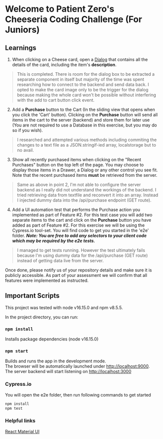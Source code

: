 # Welcome to Patient Zero's Cheeseria Coding Challenge (For Juniors)

## Learnings

1. When clicking on a Cheese card, open a [Dialog](https://material-ui.com/components/dialogs/#dialog) that contains all the details of the card, including the item's **description**.

> This is completed. There is room for the dialog box to be extracted a separate component in itself but majority of the time was spent researching how to connect to the backend and send data back. I opted to make the card image only to be the trigger for the dialog because making the whole card won't be possible without interfering with the add to cart button click event.

2. Add a **Purchase** button to the Cart (In the sliding view that opens when you click the 'Cart' button). Clicking on the **Purchase** button will send all items in the cart to the server (backend) and store them for later use (You are not required to use a Database in this exercise, but you may do so if you wish).

> I researched and attempted various methods including commiting the changes to a text file as a JSON.stringif-ied array, localstorage but to no avail.

3. Show all recently purchased items when clicking on the "Recent Purchases" button on the top left of the page. You may choose to display those items in a Drawer, a Dialog or any other control you see fit. Note that the recent purchased items **must** be retrieved from the server.

> Same as above in point 2, I'm not able to configure the server backend as I really did not understand the workings of the backend. I tried retrieving data from textfile and reconvert it into an array. Instead I injected dummy data into the /api/purchase endpoint (GET route).

4. Add a UI automation test that performs the Purchase action you implemented as part of Feature #2. For this test case you will add two separate items to the cart and click on the **Purchase** button you have added as part of Feature #2.
For this exercise we will be using the Cypress.io tool-set. You will find code to get you started in the 'e2e' folder.
***Note: You are free to add any selectors to your client code which may be required by the e2e tests.***

> I managed to get tests running. However the test ultimately fails because I'm using dummy data for the /api/purchase (GET route) instead of getting data live from the server.

Once done, please notify us of your repository details and make sure it is publicly accessible. As part of your assessment we will confirm that all features were implemented as instructed.

## Important Scripts

This project was tested with node v16.15.0 and npm v8.5.5.

In the project directory, you can run:

### `npm install`

Installs package dependencies (node v16.15.0)

### `npm start`

Builds and runs the app in the development mode.\
The browser will be automatically launched under [http://localhost:9000](http://localhost:9000).
The server backend will start listening on [http://localhost:3000](http://localhost:3000)

### Cypress.io

You will open the e2e folder, then run following commands to get started

```bash
npm install
npm test
```

### Helpful links

[React Material UI](https://material-ui.com/getting-started/usage/)